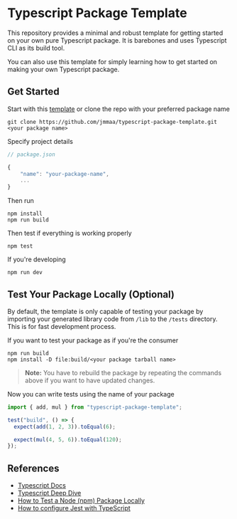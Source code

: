 # Typescript Package Template

This repository provides a minimal and robust template for getting started on your own pure Typescript package. It is barebones and uses Typescript CLI as its build tool.

You can also use this template for simply learning how to get started on making your own Typescript package.

## Get Started

Start with this [template](https://github.com/jmmaa/typescript-package-template/generate) or clone the repo with your preferred package name
```
git clone https://github.com/jmmaa/typescript-package-template.git <your package name>
```

Specify project details

```js
// package.json

{
    "name": "your-package-name",
    ...
}
```

Then run

```
npm install
npm run build
```

Then test if everything is working properly

```
npm test
```

If you're developing

```
npm run dev
```

## Test Your Package Locally (Optional)

By default, the template is only capable of testing your package by importing your generated library code from `/lib` to the `/tests` directory. This is for fast development process.

If you want to test your package as if you're the consumer

```
npm run build
npm install -D file:build/<your package tarball name>
```

> **Note:** You have to rebuild the package by repeating the commands above if you want to have updated changes.

Now you can write tests using the name of your package

```typescript
import { add, mul } from "typescript-package-template";

test("build", () => {
  expect(add(1, 2, 3)).toEqual(6);

  expect(mul(4, 5, 6)).toEqual(120);
});
```

## References

- [Typescript Docs](https://www.typescriptlang.org/docs)
- [Typescript Deep Dive](https://basarat.gitbook.io/typescript/library)
- [How to Test a Node (npm) Package Locally](https://javascript.plainenglish.io/how-to-test-a-node-package-locally-8dde33e642df)
- [How to configure Jest with TypeScript](https://swizec.com/blog/how-to-configure-jest-with-typescript/)
